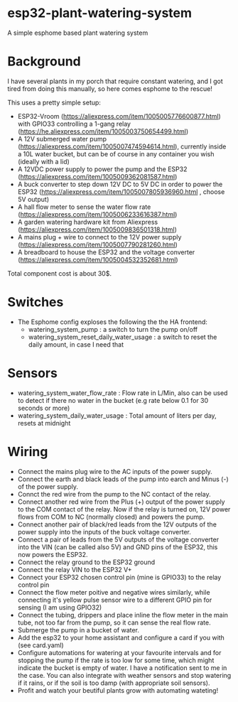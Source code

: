 # esp32-plant-watering-system
A simple esphome based plant watering system

# Background
I have several plants in my porch that require constant watering, and I got tired from doing this manually, so here comes esphome to the rescue!

This uses a pretty simple setup:

* ESP32-Vroom (https://aliexpress.com/item/1005005776600877.html) with GPIO33 controlling a 1-gang relay (https://he.aliexpress.com/item/1005003750654499.html)
* A 12V submerged water pump (https://aliexpress.com/item/1005007474594614.html), currently inside a 10L water bucket, but can be of course in any container you wish (ideally with a lid)
* A 12VDC power supply to power the pump and the ESP32 (https://aliexpress.com/item/1005009362081587.html)
* A buck converter to step down 12V DC to 5V DC in order to power the ESP32 (https://aliexpress.com/item/1005007805936960.html , choose 5V output)
* A hall flow meter to sense the water flow rate (https://aliexpress.com/item/1005006233616387.html)
* A garden watering hardware kit from Aliexpress (https://aliexpress.com/item/1005009836501318.html)
* A mains plug + wire to connect to the 12V power supply (https://aliexpress.com/item/1005007790281260.html)
* A breadboard to house the ESP32 and the voltage converter (https://aliexpress.com/item/1005004532352681.html)

Total component cost is about 30$.


# Switches
* The Esphome config exploses the following the the HA frontend:
  * watering_system_pump : a switch to turn the pump on/off
  * watering_system_reset_daily_water_usage  : a switch to reset the daily amount, in case I need that

# Sensors
* watering_system_water_flow_rate : Flow rate in L/Min, also can be used to detect if there no water in the bucket (e.g rate below 0.1 for 30 seconds or more)
* watering_system_daily_water_usage : Total amount of liters per day, resets at midnight

# Wiring
* Connect the mains plug wire to the AC inputs of the power supply.
* Connect the earth and black leads of the pump into earch and Minus (-) of the power supply.
* Connct the red wire from the pump to the NC contact of the relay.
* Connect another red wire from the Plus (+) output of the power supply to the COM contact of the relay. Now if the relay is turned on, 12V power flows from COM to NC (normally closed) and powers the pump.
* Connect another pair of black/red leads from the 12V outputs of the power supply into the inputs of the buck voltage converter.
* Connect a pair of leads from the 5V outputs of the voltage converter into the VIN (can be called also 5V) and GND pins of the ESP32, this now powers the ESP32.
* Connect the relay ground to the ESP32 ground
* Connect the relay VIN to the ESP32 V+
* Connect your ESP32 chosen control pin (mine is GPIO33) to the relay control pin
* Connect the flow meter poitive and negative wires similarly, while connecting it's yellow pulse sensor wire to a different GPIO pin for sensing (I am using GPIO32)
* Connect the tubing, drippers and place inline the flow meter in the main tube, not too far from the pump, so it can sense the real flow rate.
* Submerge the pump in a bucket of water.
* Add the esp32 to your home assistant and configure a card if you with (see card.yaml)
* Configure automations for watering at your favourite intervals and for stopping the pump if the rate is too low for some time, which might indicate the bucket is empty of water. I have a notification sent to me in the case. You can also integrate with weather sensors and stop watering if it rains, or if the soil is too damp (with appropriate soil sensors).
* Profit and watch your beutiful plants grow with automating wateting!





